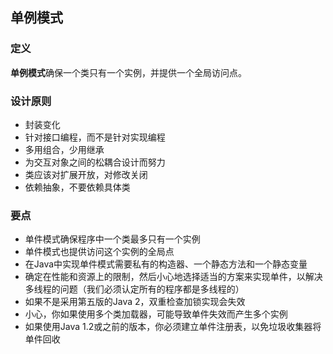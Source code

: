 ## 单例模式

### 定义

**单例模式**确保一个类只有一个实例，并提供一个全局访问点。

### 设计原则

- 封装变化
- 针对接口编程，而不是针对实现编程
- 多用组合，少用继承
- 为交互对象之间的松耦合设计而努力
- 类应该对扩展开放，对修改关闭
- 依赖抽象，不要依赖具体类

### 要点

- 单件模式确保程序中一个类最多只有一个实例
- 单件模式也提供访问这个实例的全局点
- 在Java中实现单件模式需要私有的构造器、一个静态方法和一个静态变量
- 确定在性能和资源上的限制，然后小心地选择适当的方案来实现单件，以解决多线程的问题（我们必须认定所有的程序都是多线程的）
- 如果不是采用第五版的Java 2，双重检查加锁实现会失效
- 小心，你如果使用多个类加载器，可能导致单件失效而产生多个实例
- 如果使用Java 1.2或之前的版本，你必须建立单件注册表，以免垃圾收集器将单件回收